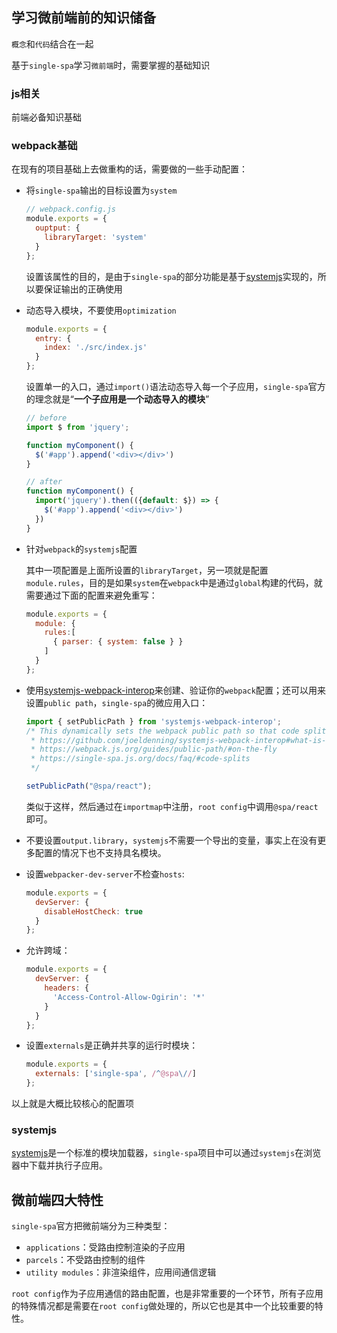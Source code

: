## 学习微前端前的知识储备

`概念`和`代码`结合在一起

基于`single-spa`学习`微前端`时，需要掌握的基础知识

### js相关

前端必备知识基础

### webpack基础

在现有的项目基础上去做重构的话，需要做的一些手动配置：

* 将`single-spa`输出的目标设置为`system`

  ```js
  // webpack.config.js
  module.exports = {
    ouptput: {
      libraryTarget: 'system'
    }
  };
  ```

  设置该属性的目的，是由于`single-spa`的部分功能是基于[systemjs](https://github.com/systemjs/systemjs)实现的，所以要保证输出的正确使用

* 动态导入模块，不要使用`optimization`

  ```js
  module.exports = {
    entry: {
      index: './src/index.js'
    }
  };
  ```

  设置单一的入口，通过`import()`语法动态导入每一个子应用，`single-spa`官方的理念就是“**一个子应用是一个动态导入的模块**”

  ```js
  // before
  import $ from 'jquery';
  
  function myComponent() {
    $('#app').append('<div></div>')
  }
  
  // after
  function myComponent() {
    import('jquery').then(({default: $}) => {
      $('#app').append('<div></div>')
    })
  }
  ```

* 针对`webpack`的`systemjs`配置

  其中一项配置是上面所设置的`libraryTarget`，另一项就是配置`module.rules`，目的是如果`system`在`webpack`中是通过`global`构建的代码，就需要通过下面的配置来避免重写：

  ```js
  module.exports = {
    module: {
      rules:[
        { parser: { system: false } }
      ]
    }
  };
  ```

* 使用[systemjs-webpack-interop](https://github.com/joeldenning/systemjs-webpack-interop)来创建、验证你的`webpack`配置；还可以用来设置`public path`，`single-spa`的微应用入口：

  ```js
  import { setPublicPath } from 'systemjs-webpack-interop';
  /* This dynamically sets the webpack public path so that code splits work properly. See related:
   * https://github.com/joeldenning/systemjs-webpack-interop#what-is-this
   * https://webpack.js.org/guides/public-path/#on-the-fly
   * https://single-spa.js.org/docs/faq/#code-splits
   */
  
  setPublicPath("@spa/react");
  ```

  类似于这样，然后通过在`importmap`中注册，`root config`中调用`@spa/react`即可。

* 不要设置`output.library`，`systemjs`不需要一个导出的变量，事实上在没有更多配置的情况下也不支持具名模块。

* 设置`webpacker-dev-server`不检查`hosts`:

  ```js
  module.exports = {
    devServer: {
      disableHostCheck: true
    }
  };
  ```

* 允许跨域：

  ```js
  module.exports = {
    devServer: {
      headers: {
        'Access-Control-Allow-Ogirin': '*'
      }
    }
  };
  ```

* 设置`externals`是正确并共享的运行时模块：

  ```js
  module.exports = {
    externals: ['single-spa', /^@spa\//]
  };
  ```

以上就是大概比较核心的配置项

### systemjs

[systemjs](https://github.com/systemjs/systemjs)是一个标准的模块加载器，`single-spa`项目中可以通过`systemjs`在浏览器中下载并执行子应用。



## 微前端四大特性

`single-spa`官方把微前端分为三种类型：

* `applications`：受路由控制渲染的子应用
* `parcels`：不受路由控制的组件
* `utility modules`：非渲染组件，应用间通信逻辑

`root config`作为子应用通信的路由配置，也是非常重要的一个环节，所有子应用的特殊情况都是需要在`root config`做处理的，所以它也是其中一个比较重要的特性。
